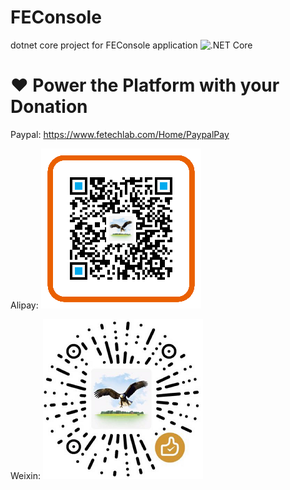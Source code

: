 # FEConsole
dotnet core project for FEConsole application
![.NET Core](https://github.com/alpha-executive/netcorestart/workflows/.NET%20Core/badge.svg)


# ❤ Power the Platform with your Donation
Paypal:
https://www.fetechlab.com/Home/PaypalPay

Alipay:
![](https://github.com/alpha-executive/FEConsole/blob/master/FE.Creator.Admin/wwwroot/img/alipay.png)

Weixin:
![](https://github.com/alpha-executive/FEConsole/blob/master/FE.Creator.Admin/wwwroot/img/wechatpay.png)
